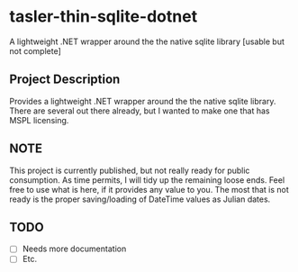 # tasler-thin-sqlite-dotnet
A lightweight .NET wrapper around the the native sqlite library [usable but not complete]

## Project Description
Provides a lightweight .NET wrapper around the the native sqlite library. There are several out there already, but I wanted to make one that has MSPL licensing.

## NOTE
This project is currently published, but not really ready for public consumption. As time permits, I will tidy up the remaining loose ends. Feel free to use what is here, if it provides any value to you. The most that is not ready is the proper saving/loading of DateTime values as Julian dates.

## TODO
- [ ] Needs more documentation
- [ ] Etc.
